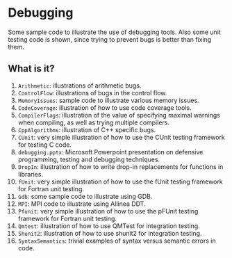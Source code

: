 # Debugging
Some sample code to illustrate the use of debugging tools.  Also some unit
testing code is shown, since trying to prevent bugs is better than fixing
them.

## What is it?
1. `Arithmetic`: illustrations of arithmetic bugs.
1. `ControlFlow`: illustrations of bugs in the control flow.
1. `MemoryIssues`: sample code to illustrate various memory issues.
1. `CodeCoverage`: illustration of how to use code coverage tools.
1. `CompilerFlags`: illustration of the value of specifying maximal warnings
    when compiling, as well as trying multiple compilers.
1. `CppAlgorithms`: illustration of C++ specific bugs.
1. `CUnit`: very simple illustration of how to use the CUnit testing
    framework for testing C code.
1. `debugging.pptx`: Microsoft Powerpoint presentation on defensive
    programming, testing and debugging techniques.
1. `DropIn`: illustration of how to write drop-in replacements for functions
    in libraries.
1. `fUnit`: very simple illustration of how to use the fUnit testing
    framework for Fortran unit testing.
1. `Gdb`: some sample code to illustrate using GDB.
1. `MPI`: MPI code to illustrate using Allinea DDT.
1. `Pfunit`: very simple illustration of how to use the pFUnit testing
	framework for Fortran unit testing.
1. `Qmtest`: illustration of how to use QMTest for integration testing.
1. `Shunit2`: illustration of how to use shunit2 for integration testing.
1. `SyntaxSemantics`: trivial examples of syntax versus semantic errors in
    code.
